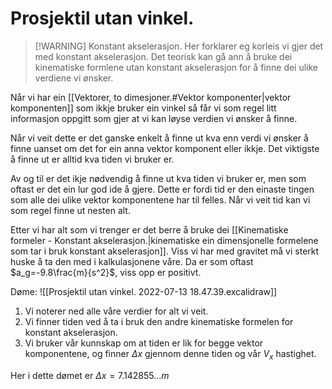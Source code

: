 # Prosjektil utan vinkel.

>[!WARNING] Konstant akselerasjon.
>Her forklarer eg korleis vi gjer det med konstant akselerasjon.
>Det teorisk kan gå ann å bruke dei kinematiske formlene utan konstant akselerasjon for å finne dei ulike verdiene vi ønsker.


Når vi har ein [[Vektorer, to dimesjoner.#Vektor komponenter|vektor komponenten]] som ikkje bruker ein vinkel så får vi som regel litt informasjon oppgitt som gjer at vi kan løyse verdien vi ønsker å finne. 

Når vi veit dette er det ganske enkelt å finne ut kva enn verdi vi ønsker å finne uanset om det for ein anna vektor komponent eller ikkje. Det viktigste å finne ut er alltid kva tiden vi bruker er.

Av og til er det ikje nødvendig å finne ut kva tiden vi bruker er, men som oftast er det ein lur god ide å gjere. Dette er fordi tid er den einaste tingen som alle dei ulike vektor komponentene har til felles. Når vi veit tid kan vi som regel finne ut nesten alt.

Etter vi har alt som vi trenger er det berre å bruke dei [[Kinematiske formeler - Konstant akselerasjon.|kinematiske ein dimensjonelle formelene som tar i bruk konstant akselerasjon]]. Viss vi har med gravitet må vi sterkt huske å ta den med i kalkulasjonene våre. Da er som oftast $a_g=-9.8\frac{m}{s^2}$, viss opp er positivt.

Døme:
![[Prosjektil utan vinkel. 2022-07-13 18.47.39.excalidraw]]

1. Vi noterer ned alle våre verdier for alt vi veit.
2. Vi finner tiden ved å ta i bruk den andre kinematiske formelen for konstant akselerasjon.
3. Vi bruker vår kunnskap om at tiden er lik for begge vektor komponentene, og finner $\Delta x$ gjennom denne tiden og vår $V_x$ hastighet.

Her i dette dømet er $\Delta x = 7.142855... m$
